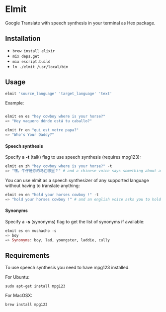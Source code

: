 # Elmit

Google Translate with speech synthesis in your terminal as Hex package.

## Installation

* `brew install elixir`
* `mix deps.get`
* `mix escript.build`
* `ln ./elmit /usr/local/bin`

## Usage
```elixir
elmit 'source_language' 'target_language' 'text'
```

Example:

```elixir

elmit en es "hey cowboy where is your horse?"
=> "Hey vaquero dónde está tu caballo?"

elmit fr en "qui est votre papa?"
=> "Who's Your Daddy?"
```

#### Speech synthesis

Specify a **-t** (talk) flag to use speech synthesis (requires mpg123):
``` elixir
elmit en zh "hey cowboy where is your horse?" -t
=> "嘿，牛仔是你的马在哪里？" # and a chinese voice says something about a horse
```

You can use elmit as a speech synthesizer of any supported language without having to translate anything:
``` elixir
elmit en en "hold your horses cowboy !" -t
=> "hold your horses cowboy !" # and an english voice asks you to hold on
```

#### Synonyms

Specify a **-s** (synonyms) flag to get the list of synonyms if available:
``` elixir
elmit es en muchacho -s
=> boy
=> Synonyms: boy, lad, youngster, laddie, cully
```

## Requirements

To use speech synthesis you need to have mpg123 installed.

For Ubuntu:

    sudo apt-get install mpg123

For MacOSX:

    brew install mpg123

